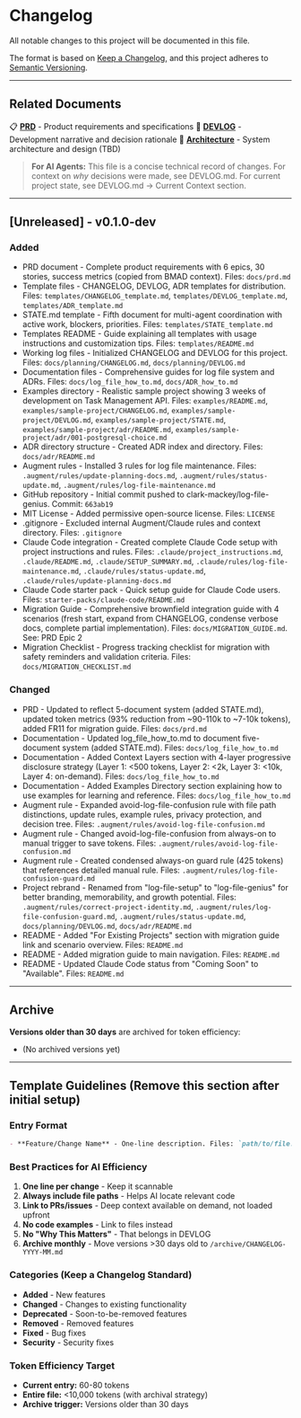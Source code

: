 # Changelog

All notable changes to this project will be documented in this file.

The format is based on [Keep a Changelog](https://keepachangelog.com/en/1.0.0/),
and this project adheres to [Semantic Versioning](https://semver.org/spec/v2.0.0.html).

---

## Related Documents

📋 **[PRD](../prd.md)** - Product requirements and specifications
📖 **[DEVLOG](DEVLOG.md)** - Development narrative and decision rationale
📐 **[Architecture](../architecture.md)** - System architecture and design (TBD)

> **For AI Agents:** This file is a concise technical record of changes. For context on *why* decisions were made, see DEVLOG.md. For current project state, see DEVLOG.md → Current Context section.

---

## [Unreleased] - v0.1.0-dev

### Added
- PRD document - Complete product requirements with 6 epics, 30 stories, success metrics (copied from BMAD context). Files: `docs/prd.md`
- Template files - CHANGELOG, DEVLOG, ADR templates for distribution. Files: `templates/CHANGELOG_template.md`, `templates/DEVLOG_template.md`, `templates/ADR_template.md`
- STATE.md template - Fifth document for multi-agent coordination with active work, blockers, priorities. Files: `templates/STATE_template.md`
- Templates README - Guide explaining all templates with usage instructions and customization tips. Files: `templates/README.md`
- Working log files - Initialized CHANGELOG and DEVLOG for this project. Files: `docs/planning/CHANGELOG.md`, `docs/planning/DEVLOG.md`
- Documentation files - Comprehensive guides for log file system and ADRs. Files: `docs/log_file_how_to.md`, `docs/ADR_how_to.md`
- Examples directory - Realistic sample project showing 3 weeks of development on Task Management API. Files: `examples/README.md`, `examples/sample-project/CHANGELOG.md`, `examples/sample-project/DEVLOG.md`, `examples/sample-project/STATE.md`, `examples/sample-project/adr/README.md`, `examples/sample-project/adr/001-postgresql-choice.md`
- ADR directory structure - Created ADR index and directory. Files: `docs/adr/README.md`
- Augment rules - Installed 3 rules for log file maintenance. Files: `.augment/rules/update-planning-docs.md`, `.augment/rules/status-update.md`, `.augment/rules/log-file-maintenance.md`
- GitHub repository - Initial commit pushed to clark-mackey/log-file-genius. Commit: `663ab19`
- MIT License - Added permissive open-source license. Files: `LICENSE`
- .gitignore - Excluded internal Augment/Claude rules and context directory. Files: `.gitignore`
- Claude Code integration - Created complete Claude Code setup with project instructions and rules. Files: `.claude/project_instructions.md`, `.claude/README.md`, `.claude/SETUP_SUMMARY.md`, `.claude/rules/log-file-maintenance.md`, `.claude/rules/status-update.md`, `.claude/rules/update-planning-docs.md`
- Claude Code starter pack - Quick setup guide for Claude Code users. Files: `starter-packs/claude-code/README.md`
- Migration Guide - Comprehensive brownfield integration guide with 4 scenarios (fresh start, expand from CHANGELOG, condense verbose docs, complete partial implementation). Files: `docs/MIGRATION_GUIDE.md`. See: PRD Epic 2
- Migration Checklist - Progress tracking checklist for migration with safety reminders and validation criteria. Files: `docs/MIGRATION_CHECKLIST.md`

### Changed
- PRD - Updated to reflect 5-document system (added STATE.md), updated token metrics (93% reduction from ~90-110k to ~7-10k tokens), added FR11 for migration guide. Files: `docs/prd.md`
- Documentation - Updated log_file_how_to.md to document five-document system (added STATE.md). Files: `docs/log_file_how_to.md`
- Documentation - Added Context Layers section with 4-layer progressive disclosure strategy (Layer 1: <500 tokens, Layer 2: <2k, Layer 3: <10k, Layer 4: on-demand). Files: `docs/log_file_how_to.md`
- Documentation - Added Examples Directory section explaining how to use examples for learning and reference. Files: `docs/log_file_how_to.md`
- Augment rule - Expanded avoid-log-file-confusion rule with file path distinctions, update rules, example rules, privacy protection, and decision tree. Files: `.augment/rules/avoid-log-file-confusion.md`
- Augment rule - Changed avoid-log-file-confusion from always-on to manual trigger to save tokens. Files: `.augment/rules/avoid-log-file-confusion.md`
- Augment rule - Created condensed always-on guard rule (425 tokens) that references detailed manual rule. Files: `.augment/rules/log-file-confusion-guard.md`
- Project rebrand - Renamed from "log-file-setup" to "log-file-genius" for better branding, memorability, and growth potential. Files: `.augment/rules/correct-project-identity.md`, `.augment/rules/log-file-confusion-guard.md`, `.augment/rules/status-update.md`, `docs/planning/DEVLOG.md`, `docs/adr/README.md`
- README - Added "For Existing Projects" section with migration guide link and scenario overview. Files: `README.md`
- README - Added migration guide to main navigation. Files: `README.md`
- README - Updated Claude Code status from "Coming Soon" to "Available". Files: `README.md`

---

## Archive

**Versions older than 30 days** are archived for token efficiency:
- (No archived versions yet)

---

## Template Guidelines (Remove this section after initial setup)

### Entry Format
```markdown
- **Feature/Change Name** - One-line description. Files: `path/to/file.py`. PR: [#1234](link)
```

### Best Practices for AI Efficiency

1. **One line per change** - Keep it scannable
2. **Always include file paths** - Helps AI locate relevant code
3. **Link to PRs/issues** - Deep context available on demand, not loaded upfront
4. **No code examples** - Link to files instead
5. **No "Why This Matters"** - That belongs in DEVLOG
6. **Archive monthly** - Move versions >30 days old to `/archive/CHANGELOG-YYYY-MM.md`

### Categories (Keep a Changelog Standard)

- **Added** - New features
- **Changed** - Changes to existing functionality
- **Deprecated** - Soon-to-be-removed features
- **Removed** - Removed features
- **Fixed** - Bug fixes
- **Security** - Security fixes

### Token Efficiency Target

- **Current entry:** 60-80 tokens
- **Entire file:** <10,000 tokens (with archival strategy)
- **Archive trigger:** Versions older than 30 days

